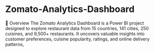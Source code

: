 # Zomato-Analytics-Dashboard
📖 Overview  The Zomato Analytics Dashboard is a Power BI project designed to explore restaurant data from 15 countries, 141 cities, 250 cuisines, and 9,500+ restaurants. It uncovers valuable insights into customer preferences, cuisine popularity, ratings, and online delivery patterns, 
